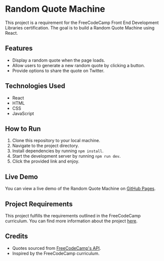 # Random Quote Machine

This project is a requirement for the FreeCodeCamp Front End Development Libraries certification. The goal is to build a Random Quote Machine using React.

## Features

- Display a random quote when the page loads.
- Allow users to generate a new random quote by clicking a button.
- Provide options to share the quote on Twitter.

## Technologies Used

- React
- HTML
- CSS
- JavaScript

## How to Run

1. Clone this repository to your local machine.
2. Navigate to the project directory.
3. Install dependencies by running `npm install`.
4. Start the development server by running `npm run dev`.
5. Click the provided link and enjoy.

## Live Demo

You can view a live demo of the Random Quote Machine on [GitHub Pages](https://tprasant007.github.io/random-quotes/).

## Project Requirements

This project fulfills the requirements outlined in the FreeCodeCamp curriculum. You can find more information about the project [here](https://www.freecodecamp.org/learn/front-end-development-libraries/front-end-development-libraries-projects/build-a-random-quote-machine).

## Credits

- Quotes sourced from [FreeCodeCamp's API](https://forum.freecodecamp.org/t/free-api-inspirational-quotes-json-with-code-examples/311373).
- Inspired by the FreeCodeCamp curriculum.

